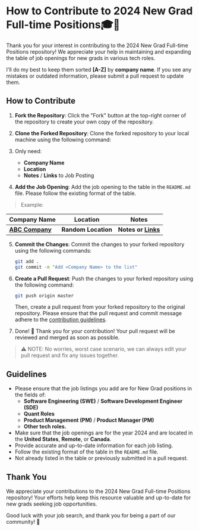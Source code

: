 # How to Contribute to 2024 New Grad Full-time Positions🎓💼

Thank you for your interest in contributing to the 2024 New Grad Full-time Positions repository! We appreciate your help in maintaining and expanding the table of job openings for new grads in various tech roles.

I'll do my best to keep them sorted **[A-Z]** by **company name**. If you see any mistakes or outdated information, please submit a pull request to update them. 

## How to Contribute

1. **Fork the Repository**: Click the "Fork" button at the top-right corner of the repository to create your own copy of the repository.

2. **Clone the Forked Repository**: Clone the forked repository to your local machine using the following command:

3. Only need:
    * **Company Name**
    * **Location**
    * **Notes** / **Links** to Job Posting

4. **Add the Job Opening**: Add the job opening to the table in the `README.md` file. Please follow the existing format of the table.

> Example: 
    
| Company Name            | Location           | Notes                     | 
| ----------------------- | ------------------ |-------------------------- | 
| **[ABC Company](Link)** | **Random Location**| **Notes or [Links](link)**| // Add this line here.

5. **Commit the Changes**: Commit the changes to your forked repository using the following commands:

    ```bash
    git add .
    git commit -m "Add <Company Name> to the list"
    ```

7. **Create a Pull Request**: Push the changes to your forked repository using the following command:

    ```bash
    git push origin master
    ```
    Then, create a pull request from your forked repository to the original repository. Please ensure that the pull request and commit message adhere to the [contribution guidelines](#guidelines).

8. Done! 🎉 Thank you for your contribution! Your pull request will be reviewed and merged as soon as possible.

> ⚠️ NOTE: No worries, worst case scenario, we can always edit your pull request and fix any issues together.

## Guidelines

- Please ensure that the job listings you add are for New Grad positions in the fields of:
    * **Software Engineering (SWE)** / **Software Development Engineer (SDE)**
    * **Quant Roles**
    * **Product Management (PM)** / **Product Manager (PM)**
    * **Other tech roles.**
- Make sure that the job openings are for the year 2024 and are located in the **United States**, **Remote**, or **Canada**.
- Provide accurate and up-to-date information for each job listing.
- Follow the existing format of the table in the `README.md` file.
- Not already listed in the table or previously submitted in a pull request.


## Thank You

We appreciate your contributions to the 2024 New Grad Full-time Positions repository! Your efforts help keep this resource valuable and up-to-date for new grads seeking job opportunities.

Good luck with your job search, and thank you for being a part of our community! 🌟